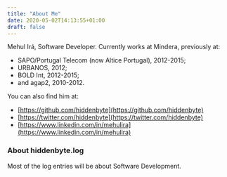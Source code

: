 ```yaml
---
title: "About Me"
date: 2020-05-02T14:13:55+01:00
draft: false
---
```


Mehul Irá, Software Developer. Currently works at Mindera, previously at:

* SAPO/Portugal Telecom (now Altice Portugal), 2012-2015;
* URBANOS, 2012;
* BOLD Int, 2012-2015;
* and agap2, 2010-2012.

You can also find him at:

* [https://github.com/hiddenbyte](https://github.com/hiddenbyte)
* [https://twitter.com/hiddenbyte](https://twitter.com/hiddenbyte)
* [https://www.linkedin.com/in/mehulira](https://www.linkedin.com/in/mehulira)

###  About hiddenbyte.log

Most of the log entries will be about Software Development.